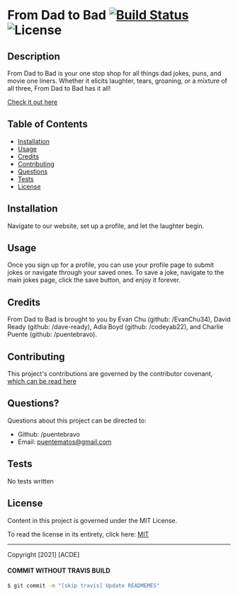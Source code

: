 # From Dad to Bad [![Build Status](https://travis-ci.com/puentebravo/project2.svg?branch=main)](https://travis-ci.com/puentebravo/project2) ![License](https://img.shields.io/github/license/puentebravo/project2?style=plastic)

## Description

From Dad to Bad is your one stop shop for all things dad jokes, puns, and movie one liners. Whether it elicits laughter, tears, groaning, or a mixture of all three, From Dad to Bad has it all!

[Check it out here](https://aqueous-meadow-09339.herokuapp.com/)

## Table of Contents

- [Installation](#installation)
- [Usage](#usage)
- [Credits](#credits)
- [Contributing](#contributing)
- [Questions](#questions)
- [Tests](#tests)
- [License](#license)

## Installation

Navigate to our website, set up a profile, and let the laughter begin.

## Usage

Once you sign up for a profile, you can use your profile page to submit jokes or navigate through your saved ones. To save a joke, navigate to the main jokes page, click the save button, and enjoy it forever.

## Credits

From Dad to Bad is brought to you by Evan Chu (github: /EvanChu34), David Ready (github: /dave-ready), Adia Boyd (github: /codeyab22), and Charlie Puente (github: /puentebravo).

## Contributing

This project's contributions are governed by the contributor covenant, [which can be read here](https://www.contributor-covenant.org/)

## Questions?

Questions about this project can be directed to:

- Github: /puentebravo
- Email: puentematos@gmail.com

## Tests

No tests written

## License

Content in this project is governed under the MIT License.

To read the license in its entirety, click here: [MIT](./LICENSE)

---

Copyright [2021] [ACDE]

#### COMMIT WITHOUT TRAVIS BUILD

```Bash
$ git commit -m "[skip travis] Update READMEMES"
```
